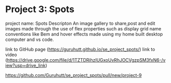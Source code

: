 # Project 3: Spots

project name: Spots
Descripton
An image gallery to share,post and edit images made through the use of flex properties such as display grid name conventions like Bem and hover effects made using my home built desktop computer and vs code.

link to GitHub page (https://guruhutt.github.io/se_project_spots/)
link to video (https://drive.google.com/file/d/1TZTDRihzIUGxoUvRhJOCVgzpSM3fxN6-/view?usp=drive_link)

https://github.com/Guruhutt/se_project_spots/pull/new/project-9
